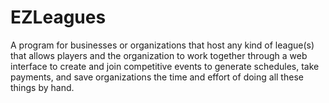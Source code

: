 # EZLeagues
A program for businesses or organizations that host any kind of league(s) that allows players and the organization to work together  through a web interface to create and join competitive events to generate schedules, take payments, and save organizations the time and effort of doing all these things by hand.
